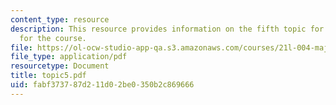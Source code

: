 ```yaml
---
content_type: resource
description: This resource provides information on the fifth topic for discussion
  for the course.
file: https://ol-ocw-studio-app-qa.s3.amazonaws.com/courses/21l-004-major-poets-fall-2001/fabf373787d211d02be0350b2c869666_topic5.pdf
file_type: application/pdf
resourcetype: Document
title: topic5.pdf
uid: fabf3737-87d2-11d0-2be0-350b2c869666
---
```

